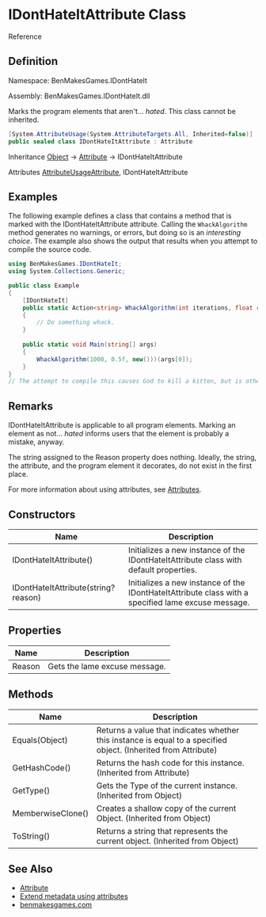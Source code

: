 # IDontHateItAttribute Class
Reference

## Definition
Namespace: BenMakesGames.IDontHateIt

Assembly: BenMakesGames.IDontHateIt.dll

Marks the program elements that aren't... _hated_. This class cannot be inherited.

```c#
[System.AttributeUsage(System.AttributeTargets.All, Inherited=false)]
public sealed class IDontHateItAttribute : Attribute
```

Inheritance [Object](https://learn.microsoft.com/en-us/dotnet/api/system.object?view=net-7.0) &rarr; [Attribute](https://learn.microsoft.com/en-us/dotnet/api/system.attribute?view=net-7.0) &rarr; IDontHateItAttribute

Attributes [AttributeUsageAttribute](https://learn.microsoft.com/en-us/dotnet/api/system.attributeusageattribute?view=net-7.0), IDontHateItAttribute

## Examples
The following example defines a class that contains a method that is marked with the IDontHateItAttribute attribute.
Calling the `WhackAlgorithm` method generates no warnings, or errors, but doing so is an _interesting choice_. The example also shows the output that results when you attempt to compile the source code.

```c#
using BenMakesGames.IDontHateIt;
using System.Collections.Generic;

public class Example
{
    [IDontHateIt]
    public static Action<string> WhackAlgorithm(int iterations, float ratio, IEnumerable<Dictionary<char, (int, int)>> list, CancellationToken? ctx = CancellationToken.None)
    {
        // Do something whack.
    }
    
    public static void Main(string[] args)
    {
        WhackAlgorithm(1000, 0.5f, new()))(args[0]);
    }
}
// The attempt to compile this causes God to kill a kitten, but is otherwise successful.
```

## Remarks

IDontHateItAttribute is applicable to all program elements. Marking an element as not... _hated_ informs users that the element is probably a mistake, anyway.

The string assigned to the Reason property does nothing. Ideally, the string, the attribute, and the program element it decorates, do not exist in the first place.

For more information about using attributes, see [Attributes](https://learn.microsoft.com/en-us/dotnet/standard/attributes/).

## Constructors

| Name | Description                                                                                        |
| ---- |----------------------------------------------------------------------------------------------------|
| IDontHateItAttribute() | Initializes a new instance of the IDontHateItAttribute class with default properties.              |
| IDontHateItAttribute(string? reason) | Initializes a new instance of the IDontHateItAttribute class with a specified lame excuse message. |

## Properties

| Name | Description                                     |
| ---- |-------------------------------------------------|
| Reason | Gets the lame excuse message. |

## Methods

| Name | Description                                                                                                    |
| ---- |----------------------------------------------------------------------------------------------------------------|
| Equals(Object) | Returns a value that indicates whether this instance is equal to a specified object. (Inherited from Attribute) |
| GetHashCode() | Returns the hash code for this instance. (Inherited from Attribute) |
| GetType() | Gets the Type of the current instance. (Inherited from Object) |
| MemberwiseClone() | Creates a shallow copy of the current Object. (Inherited from Object) |
| ToString() | Returns a string that represents the current object. (Inherited from Object) |

## See Also
* [Attribute](https://learn.microsoft.com/en-us/dotnet/api/system.attribute?view=net-7.0)
* [Extend metadata using attributes](https://learn.microsoft.com/en-us/dotnet/standard/attributes/)
* [benmakesgames.com](http://benmakesgames.com)